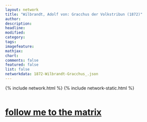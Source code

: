 ```yaml
---
layout: network
title: "Wilbrandt, Adolf von: Gracchus der Volkstribun (1872)"
author:
description:
headline:
modified:
category:
tags: 
imagefeature: 
mathjax: 
chart: 
comments: false
featured: false
list: false
networkdata: 1872-Wilbrandt-Gracchus_.json
---
```

{% include network.html %}
{% include network-static.html %}
<div class="row">
  <div class="small-5 small-centered columns"><a href="/matrix460"><h1>follow me to the matrix</h1></a>
</div>
</div>
